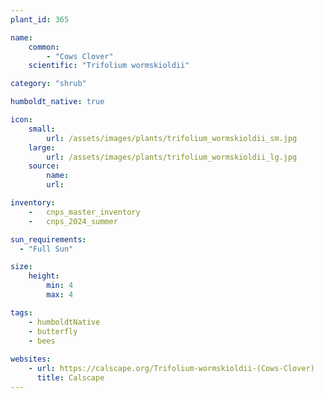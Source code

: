 ```yaml
---
plant_id: 365 

name: 
    common: 
        - "Cows Clover"  
    scientific: "Trifolium wormskioldii"

category: "shrub"

humboldt_native: true

icon: 
    small: 
        url: /assets/images/plants/trifolium_wormskioldii_sm.jpg 
    large: 
        url: /assets/images/plants/trifolium_wormskioldii_lg.jpg 
    source: 
        name: 
        url: 

inventory: 
    -   cnps_master_inventory
    -   cnps_2024_summer

sun_requirements:
  - "Full Sun"

size:
    height: 
        min: 4
        max: 4

tags: 
    - humboldtNative
    - butterfly
    - bees
 
websites: 
    - url: https://calscape.org/Trifolium-wormskioldii-(Cows-Clover) 
      title: Calscape
---
```

